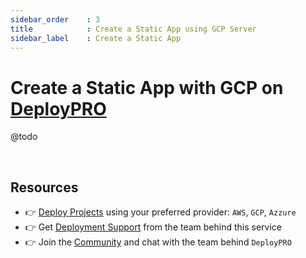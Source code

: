 ```yaml
---
sidebar_order    : 3
title            : Create a Static App using GCP Server
sidebar_label    : Create a Static App
---
```


# Create a Static App with GCP on [DeployPRO](https://deploypro.dev/)
@todo

<br />

## Resources

- 👉 [Deploy Projects](https://deploypro.dev/) using your preferred provider: `AWS`, `GCP`, `Azzure`
- 👉 Get [Deployment Support](https://deploypro.dev/support/) from the team behind this service
- 👉 Join the [Community](https://discord.gg/qQhjQZhnur) and chat with the team behind `DeployPRO`
